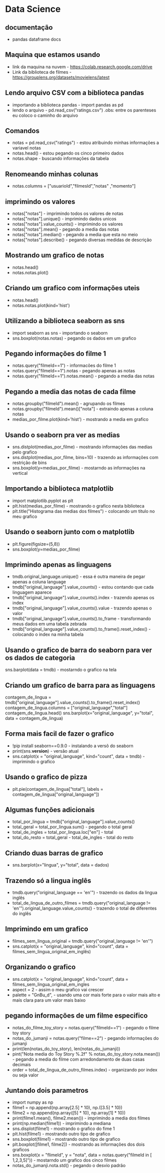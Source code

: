 # Data Science

## documentação
- pandas dataframe docs

## Maquina que estamos usando

- link da maquina na nuvem - https://colab.research.google.com/drive
- Link da biblioteca de filmes - https://grouplens.org/datasets/movielens/latest

## Lendo arquivo CSV com a biblioteca pandas

- importando a biblioteca pandas - import pandas as pd
- lendo o arquivo - pd.read_csv("ratings.csv") .obs: entre os parenteses eu coloco o caminho do arquivo

## Comandos
- notas = pd.read_csv("ratings") - estou atribuindo minhas informações a variavel notas
- notas.head() - estou pegando os cinco primeiro dados
- notas.shape - buscando informações da tabela

## Renomeando minhas colunas
- notas.columns = ["usuarioId","filmesId","notas"
,"momento"]

## imprimindo os valores 
- notas["notas"] - imprimindo todos os valores de notas
- notas["notas"].unique() - imprimindo dados unicos
- notas["notas"].value_counts() - imprimindo os valores
- notas["notas"].mean() - pegando a media das notas
- notas["notas"].median() - pegando a media que esta no meio
- notas["notas"].describe() - pegando diversas medidas de descrição

## Mostrando um grafico de notas
- notas.head()
- notas.notas.plot()

## Criando um grafico com informações uteis
- notas.head()
- notas.notas.plot(kind='hist')

## Utilizando a biblioteca seaborn as sns
- import seaborn as sns - importando o seaborn
- sns.boxplot(notas.notas) - pegando os dados em um grafico

## Pegando informações do filme 1
- notas.query("filmeId==1") - informacões do filme 1
- notas.query("filmeId==1").notas - pegando apenas as notas
- notas.query("filmeId==1").notas.mean() - pegando a media das notas

## Pegando a media das notas de cada filme
- notas.groupby("filmeId").mean() - agrupando os filmes
- notas.groupby("filmeId").mean()["nota"] - extraindo apenas a coluna notas 
- medias_por_filme.plot(kind='hist') - mostrando a media em grafico 

## Usando o seaborn pra ver as medias
- sns.distplot(medias_por_filme) - mostrando informações das medias pelo grafico
- sns.distplot(medias_por_filme, bins=10) - trazendo as informações com restrição de bins
- sns.boxplot(y=medias_por_filme) - mostarndo as informações na vertical


## Importando a biblioteca matplotlib
- import matplotlib.pyplot as plt
-  plt.hist(medias_por_filme) - mostrando o grafico nesta biblioteca
-  plt.title("Histograma das medias dos filmes") - colocando um titulo no meu grafico

## Usando o seaborn junto com o matplotlib
- plt.figure(figsize=(5,8))
- sns.boxplot(y=medias_por_filme)

## Imprimindo apenas as linguagens
- tmdb.original_language.unique() - essa é outra maneira de pegar apenas a coluna language
- tmdb["original_language"].value_counts() - estou contando que cada linguagem aparece
- tmdb["original_language"].value_counts().index - trazendo apenas os index
- tmdb["original_language"].value_counts().value - trazendo apenas o valor
- tmdb["original_language"].value_counts().to_frame - transformando meus dados em uma tabela zebrada
-  tmdb["original_language"].value_counts().to_frame().reset_index() - colocando o index na minha tabela

## Usando o grafico de barra do seaborn para ver os dados de categoria
sns.barplot(data = tmdb) - mostarndo o grafico na tela

## Criando um grafico de barra para as linguagens
contagem_de_lingua = tmdb["original_language"].value_counts().to_frame().reset_index()
contagem_de_lingua.columns = ["original_language","total"]
contagem_de_lingua.head()
sns.barplot(x="original_language", y="total", data = contagem_de_lingua)

## Forma mais facil de fazer o grafico
- !pip install seaborn==0.9.0 - instalando a versõ do seaborn
- print(sns.__version__) - versão atual
- sns.catplot(x = "original_language", kind="count", data = tmdb) - imprimindo o grafico

## Usando o grafico de pizza
- plt.pie(contagem_de_lingua["total"], labels = contagem_de_lingua["original_language"])

## Algumas funções adicionais
- total_por_lingua = tmdb["original_language"].value_counts()
- total_geral = total_por_lingua.sum() - pegando o total geral
- total_de_ingles = total_por_lingua.loc["en"] - total 
- total_do_resto = total_geral - total_de_ingles - total do resto

## Criando duas barras de grafico
- sns.barplot(x="lingua", y="total", data = dados)

## Trazendo só a lingua inglês
- tmdb.query("original_language == 'en'") - trazendo os dados da lingua inglês
- total_de_lingua_de_outro_filmes = tmdb.query("original_language != 'en'").original_language.value_counts() - trazendo o total de diferentes do inglês 

## Imprimindo em um grafico
- filmes_sem_lingua_original = tmdb.query("original_language != 'en'")
- sns.catplot(x = "original_language", kind="count", data = filmes_sem_lingua_original_em_inglês)

## Organizando o grafico
- sns.catplot(x = "original_language", kind="count", data = filmes_sem_lingua_original_em_ingles
- aspect = 2 - assim o meu grafico vai crescer
- palette = "GnBu_d", - usando uma cor mais forte para o valor mais alto e mais clara para um valor mais baixo

## pegando informações de um filme especifico
- notas_do_filme_toy_story = notas.query("filmeId==1") - pegando o filme toy story
- notas_do_jumanji = notas.query("filme==2") - pegando informações do jumanji
- print(len(notas_do_toy_story), len(notas_do_jumanji))
- pint("Nota media do Toy Story %.2f" % notas_do_toy_story.nota.mean()) - pegando a media do filme com arredondamento de duas casas decimais
- order = total_de_lingua_de_outro_filmes.index) - organizando por index ou seja valor

## Juntando dois parametros
- import numpy as np
- filme1 = np.append(np.array[2.5] * 10), np.([3.5] * 10))
- filme2 = np.append(np.array([5] * 10), np.array[1] * 10))
- print(filme1.mean(), filme2.mean()) - imprimindo a media dos filmes
- print(np.median(filme1)) - imprimindo a mediana
- sns.displot(filme1) - mostrando o grafico do fime 1
- plt.hist(filme1) - mostrando outro tipo de grafico
- sns.boxplot(filme1) - mostrando outro tipo de grafico
- plt.boxplot([filme1, filme2]) - mostrando as informações dos dois graficos 
- sns.boxplot(x = "flimeId", y = "nota", data = notas.query("filmeId in [ 1,2,3,5]")) - mostarndo um grafico dos cinco filmes
- notas_do_jumanji.nota.std() - pegando o desvio padrão 



